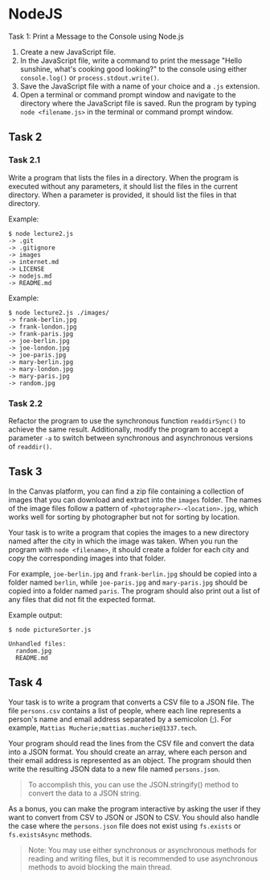 # NodeJS

Task 1: Print a Message to the Console using Node.js

1. Create a new JavaScript file.
1. In the JavaScript file, write a command to print the message "Hello sunshine, what's cooking good looking?" to the console using either `console.log()` or `process.stdout.write()`.
1. Save the JavaScript file with a name of your choice and a `.js` extension.
1. Open a terminal or command prompt window and navigate to the directory where the JavaScript file is saved.
   Run the program by typing `node <filename.js>` in the terminal or command prompt window.

## Task 2

### Task 2.1

Write a program that lists the files in a directory. When the program is executed without any parameters, it should list the files in the current directory. When a parameter is provided, it should list the files in that directory.

Example:

```
$ node lecture2.js
-> .git
-> .gitignore
-> images
-> internet.md
-> LICENSE
-> nodejs.md
-> README.md
```

Example:

```
$ node lecture2.js ./images/
-> frank-berlin.jpg
-> frank-london.jpg
-> frank-paris.jpg
-> joe-berlin.jpg
-> joe-london.jpg
-> joe-paris.jpg
-> mary-berlin.jpg
-> mary-london.jpg
-> mary-paris.jpg
-> random.jpg
```

### Task 2.2

Refactor the program to use the synchronous function `readdirSync()` to achieve the same result. Additionally, modify the program to accept a parameter `-a` to switch between synchronous and asynchronous versions of `readdir()`.

## Task 3

In the Canvas platform, you can find a zip file containing a collection of images that you can download and extract into the `images` folder. The names of the image files follow a pattern of `<photographer>-<location>.jpg`, which works well for sorting by photographer but not for sorting by location.

Your task is to write a program that copies the images to a new directory named after the city in which the image was taken. When you run the program with `node <filename>`, it should create a folder for each city and copy the corresponding images into that folder.

For example, `joe-berlin.jpg` and `frank-berlin.jpg` should be copied into a folder named `berlin`, while `joe-paris.jpg` and `mary-paris.jpg` should be copied into a folder named `paris`. The program should also print out a list of any files that did not fit the expected format.

Example output:

```shell
$ node pictureSorter.js

Unhandled files:
  random.jpg
  README.md
```

## Task 4

Your task is to write a program that converts a CSV file to a JSON file. The file `persons.csv` contains a list of people, where each line represents a person's name and email address separated by a semicolon (;). For example, `Mattias Mucherie;mattias.mucherie@1337.tech`.

Your program should read the lines from the CSV file and convert the data into a JSON format. You should create an array, where each person and their email address is represented as an object. The program should then write the resulting JSON data to a new file named `persons.json`.

> To accomplish this, you can use the JSON.stringify() method to convert the data to a JSON string.

As a bonus, you can make the program interactive by asking the user if they want to convert from CSV to JSON or JSON to CSV. You should also handle the case where the `persons.json` file does not exist using `fs.exists` or `fs.existsAsync` methods.

> Note: You may use either synchronous or asynchronous methods for reading and writing files, but it is recommended to use asynchronous methods to avoid blocking the main thread.

